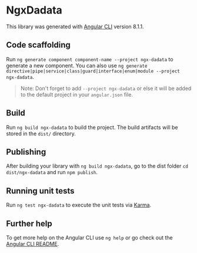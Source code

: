 # NgxDadata

This library was generated with [Angular CLI](https://github.com/angular/angular-cli) version 8.1.1.

## Code scaffolding

Run `ng generate component component-name --project ngx-dadata` to generate a new component. You can also use `ng generate directive|pipe|service|class|guard|interface|enum|module --project ngx-dadata`.
> Note: Don't forget to add `--project ngx-dadata` or else it will be added to the default project in your `angular.json` file. 

## Build

Run `ng build ngx-dadata` to build the project. The build artifacts will be stored in the `dist/` directory.

## Publishing

After building your library with `ng build ngx-dadata`, go to the dist folder `cd dist/ngx-dadata` and run `npm publish`.

## Running unit tests

Run `ng test ngx-dadata` to execute the unit tests via [Karma](https://karma-runner.github.io).

## Further help

To get more help on the Angular CLI use `ng help` or go check out the [Angular CLI README](https://github.com/angular/angular-cli/blob/master/README.md).
